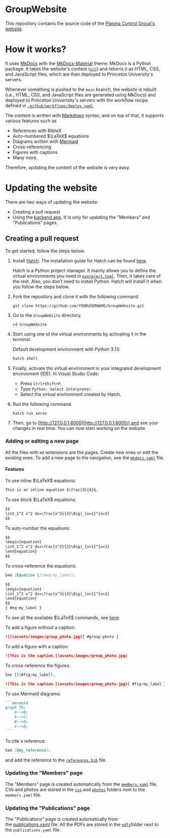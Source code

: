 # GroupWebsite

This repository contains the source code of the [Plasma Control Group's website](http://control.princeton.edu/).

# How it works?

It uses [MkDocs](https://github.com/mkdocs/mkdocs) with the [MkDocs-Material](https://github.com/squidfunk/mkdocs-material) theme. MkDocs is a Python package. It takes the website's content ([`src`](https://github.com/PlasmaControl/GroupWebsite/tree/main/src)) and returns it as HTML, CSS, and JavaScript files, which are then deployed to Princeton University's servers.

Whenever something is pushed to the `main` branch, the website is rebuilt (i.e., HTML, CSS, and JavaScript files are generated using MkDocs) and deployed to Princeton Univerisity's servers with the workflow recipe defined in [`.github/workflows/deploy.yaml`](https://github.com/PlasmaControl/GroupWebsite/blob/main/.github/workflows/deploy.yaml).

The content is written with [Markdown](https://www.markdownguide.org/cheat-sheet/#basic-syntax) syntax, and on top of that, it supports various features such as

-   References with BibteX
-   Auto-numbered $\LaTeX$ equations
-   Diagrams written with [Mermaid](https://mermaid.js.org/syntax/flowchart.html)
-   Cross-referencing
-   Figures with captions
-   Many more.

Therefore, updating the content of the website is very easy.

# Updating the website

There are two ways of updating the website:

-   Creating a pull request
-   Using the [backend app](https://sa9942.mycpanel.princeton.edu/). It is only for updating the "Members" and "Publications" pages.

## Creating a pull request

To get started, follow the steps below:

1. Install [Hatch](https://hatch.pypa.io/latest/). The installation guide for Hatch can be found [here](https://hatch.pypa.io/latest/install/#installation).
   
    Hatch is a Python project manager. It mainly allows you to define the virtual environments you need in [`pyproject.toml`](https://github.com/PlasmaControl/HTSCC/blob/main/pyproject.toml). Then, it takes care of the rest. Also, you don't need to install Python. Hatch will install it when you follow the steps below.
2.  Fork the repository and clone it with the following command.
    ```
    git clone https://github.com/YOURUSERNAME/GroupWebsite.git
    ```
3.  Go to the `GroupWebsite` directory.
    ```
    cd GroupWebsite
    ```
4. Start using one of the virtual environments by activating it in the terminal.

    Default development environment with Python 3.13:
    ```bash
    hatch shell
    ```
5. Finally, activate the virtual environment in your integrated development environment (IDE). In Visual Studio Code:

    - Press `Ctrl+Shift+P`.
    - Type `Python: Select Interpreter`.
    - Select the virtual environment created by Hatch.

6.  Run the following command.
    ```
    hatch run serve
    ```
7. Then, go to [http://127.0.0.1:8000](http://127.0.0.1:8000/) and see your changes in real time. You can now start working on the website.

### Adding or editing a new page

All the files with `md` extensions are the pages. Create new ones or edit the existing ones. To add a new page to the navigation, see the [`mkdocs.yaml`](https://github.com/PlasmaControl/GroupWebsite/blob/main/mkdocs.yaml) file.

#### Features

To use inline $\LaTeX$ equations:

```markdown
This is an inline equation $\frac{3}{4}$.
```

To use block $\LaTeX$ equations:

```markdown
$$
\int_1^2 x^2 dx=\frac{x^3}{3}\Big|_{x=1}^{x=2}
$$
```

To auto-number the equations:

```markdown
$$
\begin{equation}
\int_1^2 x^2 dx=\frac{x^3}{3}\Big|_{x=1}^{x=2}
\end{equation}
$$
```

To cross-reference the equations:

```markdown
See [Equation 1](#eq:my_label).

$$
\begin{equation}
\int_1^2 x^2 dx=\frac{x^3}{3}\Big|_{x=1}^{x=2}
\end{equation}
$$
{ #eq:my_label }
```

To see all the available $\LaTeX$ commands, see [here](https://katex.org/docs/supported).


To add a figure without a caption:

```markdown
![](assets/images/group_photo.jpg){ #group-photo }
```

To add a figure with a caption:

```markdown
![This is the caption.](assets/images/group_photo.jpg)
```

To cross-reference the figures:

```markdown
See [](#fig:my_label).

![This is the caption.](assets/images/group_photo.jpg){ #fig:my_label }
```

To use Mermaid diagrams:

``````markdown
```mermaid
graph TD;
    A-->B;
    A-->C;
    B-->D;
    C-->D;
```
``````

To cite a reference:

```markdown
See [@my_reference].
```

and add the reference to the [`references.bib`](https://github.com/PlasmaControl/GroupWebsite/blob/main/src/assets/data/bibliography.bib) file.


### Updating the "Members" page

The "Members" page is created automatically from the [`members.yaml`](https://github.com/PlasmaControl/GroupWebsite/blob/main/src/assets/data/members/members.yaml) file. CVs and photos are stored in the [`cvs`](https://github.com/PlasmaControl/GroupWebsite/tree/main/src/assets/data/members/cvs) and [`photos`](https://github.com/PlasmaControl/GroupWebsite/tree/main/src/assets/data/members/photos) folders next to the `members.yaml` file.

### Updating the "Publications" page

The "Publications" page is created automatically from the [publications.yaml](https://github.com/PlasmaControl/GroupWebsite/blob/main/plasmacontrolwebsite/assets/data/publications/publications.yaml) file. All the PDFs are stored in the [`pdfs`](https://github.com/PlasmaControl/GroupWebsite/tree/main/src/assets/data/publications/pdfs)folder next to the `publications.yaml` file.
